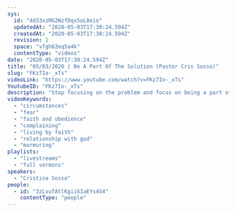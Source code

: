 ```yaml
---
sys:
  id: "4d33xzMG2WzfDqx5oL8eio"
  updatedAt: "2020-05-03T17:30:24.594Z"
  createdAt: "2020-05-03T17:30:24.594Z"
  revision: 1
  space: "vfgh62eq5a4k"
  contentType: "videos"
date: "2020-05-03T17:30:24.594Z"
title: "05/03/2020 | Be A Part Of The Solution (Pastor Cris Sosso)"
slug: "FKz7Io-_xTs"
videoLink: "https://www.youtube.com/watch?v=FKz7Io-_xTs"
YoutubeID: "FKz7Io-_xTs"
description: "Stop focusing on the problem and focus on being a part of the solution. Murmuring and complaining only causes problems and displeases the Lord, instead focus on the goodness of God and seeking out where He is leading you to go. This sermon was delivered by Pastor Cristina Sosso at Freedom Fellowship Church on May 3, 2020."
videoKeywords:
  - "circumstances"
  - "fear"
  - "faith and obedience"
  - "complaining"
  - "living by faith"
  - "relationship with god"
  - "murmuring"
playlists:
  - "livestreams"
  - "full sermons"
speakers:
  - "Cristina Sosso"
people:
  - id: "3zLvufAtlKgiiGIaEYs4S4"
    contentType: "people"
---
```

